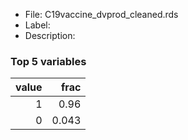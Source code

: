 

* File: C19vaccine_dvprod_cleaned.rds
* Label: 
* Description: 

### Top 5 variables
|   value |   frac |
|--------:|-------:|
|       1 |  0.96  |
|       0 |  0.043 |
        
